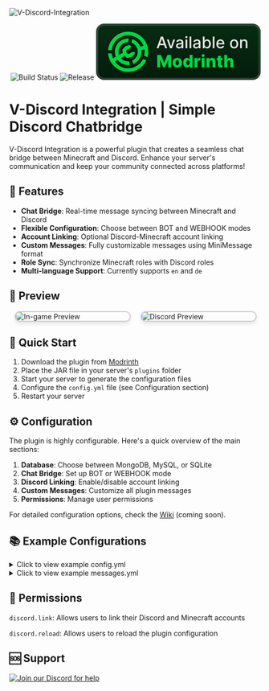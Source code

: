 ![V-Discord-Integration](https://cdn.varilx.de/raw/micMsI.png)

<div align="center">

![Build Status](https://img.shields.io/github/actions/workflow/status/Varilx-Development/VDiscordIntegration/build.yml?branch=main)
![Release](https://img.shields.io/github/v/release/Varilx-Development/VDiscordIntegration)
[![Available on Modrinth](https://raw.githubusercontent.com/vLuckyyy/badges/main/avaiable-on-modrinth.svg)](https://modrinth.com/plugin/vdiscord-intergration)

</div>

# V-Discord Integration | Simple Discord Chatbridge

V-Discord Integration is a powerful plugin that creates a seamless chat bridge between Minecraft and Discord. Enhance your server's communication and keep your community connected across platforms!

## 🌟 Features

- **Chat Bridge**: Real-time message syncing between Minecraft and Discord
- **Flexible Configuration**: Choose between BOT and WEBHOOK modes
- **Account Linking**: Optional Discord-Minecraft account linking
- **Custom Messages**: Fully customizable messages using MiniMessage format
- **Role Sync**: Synchronize Minecraft roles with Discord roles
- **Multi-language Support**: Currently supports `en` and `de`

## 📸 Preview

<div style="display: flex; justify-content: center; gap: 20px; flex-wrap: wrap;">
  <img src="https://github.com/user-attachments/assets/29662231-e8b8-4e93-a178-73dbf3b7d3ed" alt="In-game Preview" style="width: 45%; border: 2px solid #ccc; border-radius: 10px; box-shadow: 0 4px 8px rgba(0, 0, 0, 0.1);">
  <img src="https://github.com/user-attachments/assets/5aace62e-ecb9-429c-80fa-365d652d2496" alt="Discord Preview" style="width: 45%; border: 2px solid #ccc; border-radius: 10px; box-shadow: 0 4px 8px rgba(0, 0, 0, 0.1);">
</div>

## 🚀 Quick Start

1. Download the plugin from [Modrinth](https://modrinth.com/plugin/vdiscord-intergration)
2. Place the JAR file in your server's `plugins` folder
3. Start your server to generate the configuration files
4. Configure the `config.yml` file (see Configuration section)
5. Restart your server

## ⚙️ Configuration

The plugin is highly configurable. Here's a quick overview of the main sections:

1. **Database**: Choose between MongoDB, MySQL, or SQLite
2. **Chat Bridge**: Set up BOT or WEBHOOK mode
3. **Discord Linking**: Enable/disable account linking
4. **Custom Messages**: Customize all plugin messages
5. **Permissions**: Manage user permissions

For detailed configuration options, check the [Wiki](https://github.com/Varilx-Development/VDiscordIntegration/wiki) (coming soon).

## 📚 Example Configurations

<details>
<summary>Click to view example config.yml</summary>

```yaml
language: "en"

chatbridge:
   type: BOT
   webhook:
      url: "webhook_url"
      avatar: "some_avatar_url"
      name: "ChatBridge"
   guild: 1322873747535040512
   channel: 1323049958911381515
   token: "discord_bot_token"

discord-link:
   enabled: true
   enforce: false
   gets-roles:
      - 1323067372214419526
   commands:
      - "lp user <name> parent set linked"

luckperms:
   prefix: true

role-sync:
   enabled: true
   delay: 30000
   roles:
      admin: 1323313717336608808
```
</details> <details> <summary>Click to view example messages.yml</summary>

```yaml
Apply
prefix: "<b><gradient:#08FB22:#BBFDAD>[VDiscord]</gradient></b><reset><!i><gray> "
startup: "<prefix>Discord Integration has started up!"

chatbridge:
   join:
      enabled: true
      color: "#00FF00"
      title: "<player> has joined the game"
   quit:
      enable: true
      color: "#FF0000"
      title: "<player> has left the game"
   ingame-message:
      enabled: true
      message: "<message>"
      name: "<name>"
   discord-message:
      enabled: true
      message: "<dark_gray>[<blue><b>Discord</b></blue>] <gray><discordname> <dark_gray>»  <yellow><message>"

commands:
   reload:
      reloaded: "<prefix>The config has been reloaded"
   link:
      linked: "You have been connected to the account <name>"
      code-sent: "<prefix>To link your discord account, send the following code to the DiscordBot: <click:copy_to_clipboard:<code>><hover:show_text:Click here to copy><yellow><code></yellow> (click to copy)"
```
</details>

## 🔧 Permissions
```discord.link```: Allows users to link their Discord and Minecraft accounts

```discord.reload```: Allows users to reload the plugin configuration


## 🆘 Support

<a href="https://discord.gg/ZPyb9g6Gs4"> <img src="https://cdn.varilx.de/raw/Zm9inS.png" alt="Join our Discord for help" width="300"> </a>